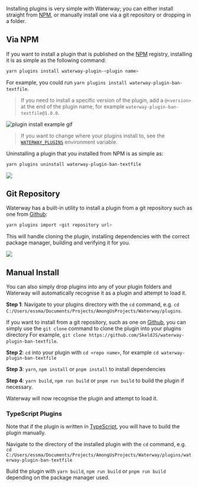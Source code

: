 Installing plugins is very simple with Waterway; you can either install straight from [NPM](https://npmjs.com), or manually install one via a git repository or dropping in a folder.

## Via NPM
If you want to install a plugin that is published on the [NPM](https://npmjs.com) registry, installing it is as simple as the following command:
```sh
yarn plugins install waterway-plugin-<plugin name>
```

For example, you could run `yarn plugins install waterway-plugin-ban-textfile`.

> If you need to install a specific version of the plugin, add a `@<version>` at the end of the plugin name, for example `waterway-plugin-ban-textfile@1.0.0`.

![plugin install example gif](https://i.imgur.com/eSx2K45.gif)

> If you want to change where your plugins install to, see the [`WATERWAY_PLUGINS`](./Environment%20Variables#waterway-plugins) environment variable.

Uninstalling a plugin that you installed from NPM is as simple as:
```sh
yarn plugins uninstall waterway-plugin-ban-textfile
```

![](https://i.imgur.com/5ZUhmaf.gif)

## Git Repository
Waterway has a built-in utility to install a plugin from a git repository such as one from [Github](https://github.com):
```sh
yarn plugins import <git repository url>
```

This will handle cloning the plugin, installing dependencies with the correct package manager, building and verifying it for you.

![](https://i.imgur.com/NQB7aaO.gif)

## Manual Install
You can also simply drop plugins into any of your plugin folders and Waterway will automatically recognise it as a plugin and attempt to load it.

**Step 1**: Navigate to your plugins directory with the `cd` command, e.g. `cd C:/Users/essma/Documents/Projects/AmongUsProjects/Waterway/plugins`.

If you want to install from a git repository, such as one on [Github](https://github.com), you can simply use the `git clone` command to clone the plugin into your plugins directory For example, `git clone https://github.com/SkeldJS/waterway-plugin-ban-textfile`.

**Step 2**: `cd` into your plugin with `cd <repo name>`, for example `cd waterway-plugin-ban-textfile`

**Step 3**: `yarn`, `npm install` or `pnpm install` to install dependencies

**Step 4**: `yarn build`, `npm run build` or `pnpm run build` to build the plugin if necessary.

Waterway will now recognise the plugin and attempt to load it.

### TypeScript Plugins
Note that if the plugin is written in [TypeScript](https://typescriptlang.org), you will have to build the plugin manually.

Navigate to the directory of the installed plugin with the `cd` command, e.g. `cd C:/Users/essma/Documents/Projects/AmongUsProjects/Waterway/plugins/waterway-plugin-ban-textfile`

Build the plugin with `yarn build`, `npm run build` or `pnpm run build` depending on the package manager used.
